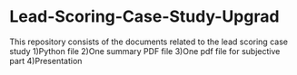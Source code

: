 # Lead-Scoring-Case-Study-Upgrad
This repository consists of the documents related to the lead scoring case study
1)Python file
2)One summary PDF file
3)One pdf file for subjective part
4)Presentation
